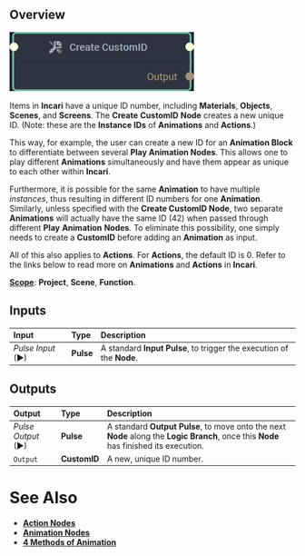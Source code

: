 

## Overview

![The Create CustomID Node.](../../.gitbook/assets/createcustomidnode20241.png)

Items in **Incari** have a unique ID number, including **Materials**, **Objects**, **Scenes**, and **Screens**. The **Create** **CustomID** **Node** creates a new unique ID. (Note: these are the **Instance IDs** of **Animations** and **Actions**.)

This way, for example, the user can create a new ID for an **Animation Block** to differentiate between several **Play Animation Nodes**. This allows one to play different **Animations** simultaneously and have them appear as unique to each other within **Incari**.  

Furthermore, it is possible for the same **Animation** to have multiple *instances*, thus resulting in different ID numbers for one **Animation**. Similarly, unless specified with the **Create CustomID Node**, two separate **Animations** will actually have the same ID (42) when passed through different **Play** **Animation** **Nodes**. To eliminate this possibility, one simply needs to create a **CustomID** before adding an **Animation** as input.

All of this also applies to **Actions**. For **Actions**, the default ID is 0. Refer to the links below to read more on **Animations** and **Actions** in **Incari**.

[**Scope**](../overview.md#scopes): **Project**, **Scene**, **Function**.


## Inputs

| Input | Type | Description |
| :--- | :--- | :--- |
| _Pulse Input_ \(►\) | **Pulse** | A standard **Input Pulse**, to trigger the execution of the **Node**. |

## Outputs

| Output | Type | Description |
| :--- | :--- | :--- |
| _Pulse Output_ \(►\) | **Pulse** | A standard **Output Pulse**, to move onto the next **Node** along the **Logic Branch**, once this **Node** has finished its execution. |
| `Output` | **CustomID** | A new, unique ID number. |

# See Also

* [**Action Nodes**](../incari/../actions/README.md)
* [**Animation Nodes**](../incari/animation/README.md)
* [**4 Methods of Animation**](../../demo-projects/4-methods-of-animation.md)
